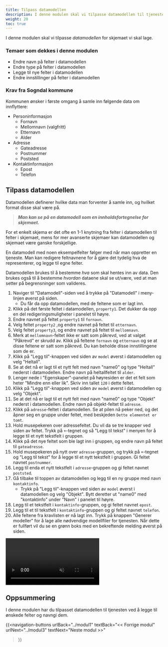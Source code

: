 ```yaml
---
title: Tilpass datamodellen
description: I denne modulen skal vi tilpasse datamodellen til tjenesten.
weight: 20
toc: true
---
```


I denne modulen skal vi tilpasse _datamodellen_ for skjemaet vi skal lage.

### Temaer som dekkes i denne modulen
- Endre navn på felter i datamodellen
- Endre type på felter i datamodellen
- Legge til nye felter i datamodellen
- Endre innstillinger på felter i datamodellen

### Krav fra Sogndal kommune
Kommunen ønsker i første omgang å samle inn følgende data om innflyttere:
- Personinformasjon
  - Fornavn
  - Mellomnavn (valgfritt)
  - Etternavn
  - Alder
- Adresse
  - Gateadresse
  - Postnummer
  - Poststed
- Kontaktinformasjon
  - Epost
  - Telefon

## Tilpass datamodellen
Datamodellen definerer hvilke data man forventer å samle inn, og hvilket format disse skal være på. 
> _**Man kan se på en datamodell som en innholdsfortegnelse for skjemaet.**_

For et enkelt skjema er det ofte en 1-1 knytning fra felter i datamodellen til felter i skjemaet, mens for mer avanserte
skjemaer kan datamodellen og skjemaet være ganske forskjellige.

En datamodell med noen eksempelfelter følger med når man oppretter en tjeneste. Man kan redigere feltnavnene
for å gjøre det tydelig hva de representerer, og legge til egne felter. 

Datamodellen brukes til å bestemme _hva_ som skal hentes inn av data. Den brukes også til å bestemme _hvordan_ dataene
skal se ut/være, ved at man setter på begrensninger som valideres.

1. Naviger til "Datamodell"-siden ved å trykke på "Datamodell" i meny-linjen øverst på siden.
   - Du får da opp datamodellen, med de feltene som er lagt inn.
2. Klikk på det første feltet i datamodellen, `property1`. Det dukker da opp en del redigeringsmuligheter i panelet til høyre.
3. Endre navnet på feltet `property1` til `fornavn`.
4. Velg feltet `property2` ,og endre navnet på feltet til `etternavn`.
5. Velg feltet `property3`, og endre navnet på feltet til `mellomnavn`.
6. Merk at `mellomnavn`-feltet ikke er satt som påkrevd, ved at valget "Påkrevd" er skrudd av. Klikk på feltene 
    `fornavn` og `etternavn` og se at disse feltene er satt som påkrevd. Du kan beholde disse innstillingene som de er.
7. Klikk på "Legg til"-knappen ved siden av `model` øverst i datamodellen og velg "Heltall".
8. Se at det nå er lagt til et nytt felt med navn "name0" og type "Heltall" nederst i datamodellen. Endre navn på heltallfeltet til `alder`.
9. Lenger nede i "Egenskaper"-panelet på høyresiden er det et felt som heter "Mindre enn eller lik". Skriv inn tallet `120` i dette feltet. 
10. Klikk på "Legg til"-knappen ved siden av `model` øverst i datamodellen og velg "Objekt".
11. Se at det nå er lagt til et nytt felt med navn "name0" og type "Objekt" nederst i datamodellen. Endre navn på objekt-feltet til `adresse`.
12. Klikk på `adresse`-feltet i datamodellen. Se at pilen nå peker ned, og det åpner seg en gruppe under feltet, med beskjeden `Dette elementet er tomt`.
13. Hold musepekeren over adressefeltet. Du vil da se tre knapper ved siden av feltet. Trykk på `+`-tegnet og så "Legg til tekst" i menyen for å legge til et nytt tekstfelt i gruppen.
14. Klikk på det nye feltet som ble lagt inn i gruppen, og endre navn på feltet til `gateadresse`.
15. Hold musepekeren på nytt over `adresse`-gruppen, og trykk på `+`-tegnet og "Legg til tekst" for å legge til et nytt tekstfelt i gruppen. Gi feltet navnet `postnummer`.
16. Legg til enda et nytt tekstfelt i `adresse`-gruppen og gi feltet navnet `poststed`.
17. Gå tilbake til toppen av datamodellen og legg til en ny gruppe med navn `kontaktinfo`.
    - Trykk på "Legg til"-knappen ved siden av `model` øverst i datamodellen og velg "Objekt". Bytt deretter ut "name0" med "kontaktinfo" under "Navn" i panelet til høyre.
18. Legg til et tekstfelt i `kontaktinfo`-gruppen, og gi feltet navnet `epost`.
19. Legg til et til tekstfelt i `kontaktinfo`-gruppen og gi feltet navnet `telefon`.
20. Alle feltene fra kravlisten er nå lagt inn. Trykk på knappen "Generer modeller" for å lage alle nødvendige
    modellfiler for tjenesten. Når dette er fullført vil du se en grønn boks med en bekreftende melding øverst
    på siden.

<video autoplay loop controls muted src="./create-datamodel.mp4">Nettleseren din støtter ikke videoavspilling.</video>

## Oppsummering
I denne modulen har du tilpasset datamodellen til tjenesten ved å legge til ønskede felter og navngi dem.

{{<navigation-buttons
  urlBack="../modul1"
  textBack="<< Forrige modul"
  urlNext="../modul3"
  textNext="Neste modul >>"
>}}
